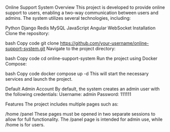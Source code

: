   Online Support System
Overview
This project is developed to provide online support to users, enabling a two-way communication between users and admins. The system utilizes several technologies, including:

Python
Django
Redis
MySQL
JavaScript
Angular
WebSocket
Installation
Clone the repository:

bash
Copy code
git clone https://github.com/your-username/online-support-system.git
Navigate to the project directory:

bash
Copy code
cd online-support-system
Run the project using Docker Compose:

bash
Copy code
docker compose up -d
This will start the necessary services and launch the project.

Default Admin Account By default, the system creates an admin user with the following credentials:
Username: admin
Password: 111111

Features
The project includes multiple pages such as:

/home
/panel
These pages must be opened in two separate sessions to allow for full functionality. The /panel page is intended for admin use, while /home is for users.
